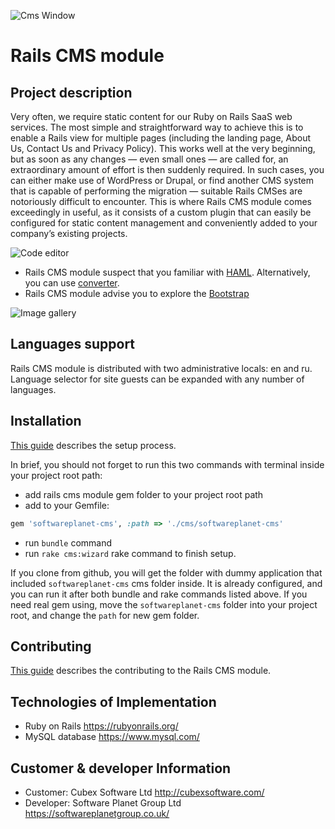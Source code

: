 ![Cms Window](https://softwareplanetgroup.co.uk/static/img/softwareplanet_group@2x.svg/ "Software Planet Group Ltd.")

# Rails CMS module

## Project description

Very often, we require static content for our Ruby on Rails SaaS web services. The most simple and straightforward way to achieve this is to enable a Rails view for multiple pages (including the landing page, About Us, Contact Us and Privacy Policy). This works well at the very beginning, but as soon as any changes — even small ones — are called for, an extraordinary amount of effort is then suddenly required. In such cases, you can either make use of WordPress or Drupal, or find another CMS system that is capable of performing the migration — suitable Rails CMSes are notoriously difficult to encounter. This is where Rails CMS module comes exceedingly in useful, as it consists of a custom plugin that can easily be configured for static content management and conveniently added to your company’s existing projects.

![Code editor](https://github.com/softwareplanet/cms/blob/master/doc/code.png?raw=true "Code editor")

* Rails CMS module suspect that you familiar with [HAML](http://haml.info/). Alternatively, you can use [converter](http://html2haml.heroku.com/).
* Rails CMS module advise you to explore the [Bootstrap](http://twitter.github.io/bootstrap/)

![Image gallery](https://github.com/softwareplanet/cms/blob/master/doc/gallery.png?raw=true "Image gallery")

## Languages support

Rails CMS module is distributed with two administrative locals: en and ru.
Language selector for site guests can be expanded with any number of languages.

## Installation

[This guide](http://htmlpreview.github.io/?https://raw.github.com/softwareplanet/rails-cms-module/master/guide/compiled/setup.html)
describes the setup process.

In brief, you should not forget to run this two commands with terminal inside your project root path:

- add rails cms module gem folder to your project root path
- add to your Gemfile:

```ruby
gem 'softwareplanet-cms', :path => './cms/softwareplanet-cms'
```
- run `bundle` command
- run `rake cms:wizard` rake command to finish setup.

If you clone from github, you will get the folder with dummy application that included `softwareplanet-cms` cms 
folder inside. It is already configured, and you can run it after both bundle and rake commands listed above.
If you need real gem using, move the `softwareplanet-cms` folder into your project root, and change the `path` for new gem folder.

## Contributing

[This guide](http://htmlpreview.github.io/?https://raw.github.com/softwareplanet/rails-cms-module/master/guide/compiled/contributing.html)
describes the contributing to the Rails CMS module.

## Technologies of Implementation

* Ruby on Rails https://rubyonrails.org/
* MySQL database https://www.mysql.com/

## Customer & developer Information

* Customer: Cubex Software Ltd http://cubexsoftware.com/
* Developer: Software Planet Group Ltd https://softwareplanetgroup.co.uk/
